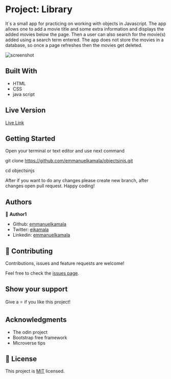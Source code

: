 # Project: Library

 It`s a small app for practicing on working with objects in Javascript. The app allows one to add a movie title and some extra information and displays the added movies below the page. Then a user can also search for the movie(s) added using a search term entered. The app does not store the movies in a database, so once a page refreshes then the movies get deleted.

![screenshot](./objects.png)


## Built With

- HTML
- CSS
- java script

## Live Version

[Live Link](https://emmanuelkamala.github.io/objectsinjs/)


## Getting Started

Open your terminal or text editor and use next command

  git clone https://github.com/emmanuelkamala/objectsinjs.git

  cd objectsinjs

After if you want to do any changes please create new branch, after changes open pull request.
Happy coding! 



## Authors

👤 **Author1**

- Github: [emmanuelkamala](https://github.com/emmanuelkamala)
- Twitter: [ejkamala](https://twitter.com/ejkamala)
- Linkedin: [emmanuelkamala](https://linkedin.com/in/emmanuelkamala)

## 🤝 Contributing

Contributions, issues and feature requests are welcome!

Feel free to check the [issues page](issues/).

## Show your support

Give a ⭐️ if you like this project!

## Acknowledgments

- The odin project
- Bootstrap free framework
- Microverse tips

## 📝 License

This project is [MIT](lic.url) licensed.